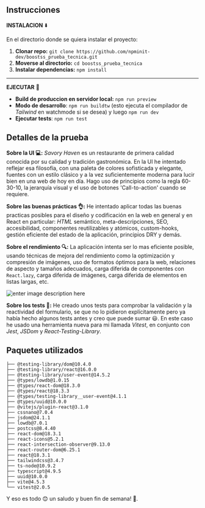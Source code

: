 ## Instrucciones

**INSTALACION** ⬇️

En el directorio donde se quiera instalar el proyecto:

 1. **Clonar repo:** `git clone https://github.com/npminit-dev/boostss_prueba_tecnica.git`
 2. **Moverse al directorio:** `cd boostss_prueba_tecnica`
 3. **Instalar dependencias:** `npm install`

---
 
 **EJECUTAR** 🚀
		 

 - **Build de produccion en servidor local:** `npm run preview`
 - **Modo de desarrollo**: `npm run buildtw` (esto ejecuta el compilador de *Tailwind* en watchmode si se desea) y luego `npm run dev`
 - **Ejecutar tests**: `npm run test`



## **Detalles de la prueba**

**Sobre la UI 💻:** *Savory Haven* es un restaurante de primera calidad conocida por su calidad y tradición gastronómica. En la UI he intentado reflejar esa filosofía, con una paleta de colores sofisticada y elegante, fuentes con un estilo clásico y a la vez suficientemente moderna para lucir bien en una web de hoy en día. Hago uso de principios como la regla 60-30-10, la jerarquía visual y el uso de botones 'Call-to-action' cuando se requiere.

**Sobre las buenas prácticas 👌:** He intentado aplicar todas las buenas practicas posibles para el diseño y codificación en la web en general y en React en particular: *HTML* semántico, meta-descripciones, SEO, accesibilidad, componentes reutilizables y atómicos, custom-hooks, gestión eficiente del estado de la aplicación, principios DRY y demás.

**Sobre el rendimiento 🔍:** La aplicación intenta ser lo mas eficiente posible, usando técnicas de mejora del rendimiento como la optimización y compresión de imágenes, uso de formatos óptimos para la web, relaciones de aspecto y tamaños adecuados, carga diferida de componentes con `React.lazy`, carga diferida de imágenes, carga diferida de elementos en listas largas, etc. 

![enter image description here](https://i.ibb.co/CKwWWgQ/Captura-de-pantalla-83.png)

**Sobre los tests 🧪:** He creado unos tests para comprobar la validación y la reactividad del formulario, se que no lo pidieron explícitamente pero ya había hecho algunos tests antes y creo que puede sumar 😃. En este caso he usado una herramienta nueva para mi llamada *Vitest*, en conjunto con *Jest*, *JSDom* y *React-Testing-Library*.

## Paquetes utilizados

    ├── @testing-library/dom@10.4.0
    ├── @testing-library/react@16.0.0
    ├── @testing-library/user-event@14.5.2
    ├── @types/lowdb@1.0.15
    ├── @types/react-dom@18.3.0
    ├── @types/react@18.3.3
    ├── @types/testing-library__user-event@4.1.1
    ├── @types/uuid@10.0.0
    ├── @vitejs/plugin-react@3.1.0
    ├── cssnano@7.0.4
    ├── jsdom@24.1.1
    ├── lowdb@7.0.1
    ├── postcss@8.4.40
    ├── react-dom@18.3.1
    ├── react-icons@5.2.1
    ├── react-intersection-observer@9.13.0
    ├── react-router-dom@6.25.1
    ├── react@18.3.1
    ├── tailwindcss@3.4.7
    ├── ts-node@10.9.2
    ├── typescript@4.9.5
    ├── uuid@10.0.0
    ├── vite@4.5.3
    └── vitest@2.0.5



Y eso es todo 😊 un saludo y buen fin de semana! 🍻.
